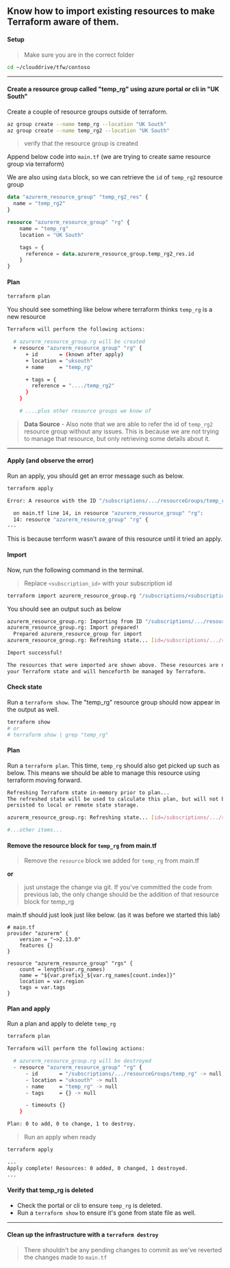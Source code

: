 ## Know how to import existing resources to make Terraform aware of them.

#### Setup

> Make sure you are in the correct folder

```bash
cd ~/clouddrive/tfw/contoso
```

---

#### Create a resource group called "temp_rg" using azure portal or cli in "UK South" 

Create a couple of resource groups outside of terraform.
 
```bash
az group create --name temp_rg --location "UK South"
az group create --name temp_rg2 --location "UK South"

```

> verify that the resource group is created

Append below code into `main.tf` (we are trying to create same resource group via terraform)

We are also using `data` block, so we can retrieve the `id` of `temp_rg2` resource group

```terraform
data "azurerm_resource_group" "temp_rg2_res" {
  name = "temp_rg2"
}

resource "azurerm_resource_group" "rg" {
    name = "temp_rg"
    location = "UK South"

    tags = {
      reference = data.azurerm_resource_group.temp_rg2_res.id
    }
}
```

#### Plan

```bash
terraform plan
```

You should see something like below where terraform thinks `temp_rg` is a new resource

```bash
Terraform will perform the following actions:

  # azurerm_resource_group.rg will be created
  + resource "azurerm_resource_group" "rg" {
      + id       = (known after apply)
      + location = "uksouth"
      + name     = "temp_rg"

      + tags = {
        reference = "..../temp_rg2"
      }
    }

    # ....plus other resource groups we know of
```

> **Data Source** - Also note that we are able to refer the id of `temp_rg2` resource group without any issues. This is because we are not trying to manage that resource, but only retrieving some details about it.

----

#### Apply (and observe the error)

Run an apply, you should get an error message such as below.

```bash
terraform apply

Error: A resource with the ID "/subscriptions/.../resourceGroups/temp_rg" already exists - to be managed via Terraform this resource needs to be imported into the State. Please see the resource documentation for "azurerm_resource_group" for more information.

  on main.tf line 14, in resource "azurerm_resource_group" "rg":
  14: resource "azurerm_resource_group" "rg" {
---
```

This is because terrform wasn't aware of this resource until it tried an apply. 

#### Import

Now, run the following command in the terminal. 

> Replace `<subscription_id>` with your subscription id
```bash
terraform import azurerm_resource_group.rg "/subscriptions/<subscription_id>/resourceGroups/temp_rg"
```

You should see an output such as below

```bash
azurerm_resource_group.rg: Importing from ID "/subscriptions/.../resourceGroups/temp_rg"...
azurerm_resource_group.rg: Import prepared!
  Prepared azurerm_resource_group for import
azurerm_resource_group.rg: Refreshing state... [id=/subscriptions/.../resourceGroups/temp_rg]

Import successful!

The resources that were imported are shown above. These resources are now in
your Terraform state and will henceforth be managed by Terraform.
```

#### Check state

Run a `terraform show`. The "temp_rg" resource group should now appear in the output as well.

```bash
terraform show
# or
# terraform show | grep "temp_rg"
```

#### Plan
Run a `terraform plan`. This time, `temp_rg` should also get picked up such as below. This means we should be able to manage this resource using terraform moving forward.

```bash
Refreshing Terraform state in-memory prior to plan...
The refreshed state will be used to calculate this plan, but will not be
persisted to local or remote state storage.

azurerm_resource_group.rg: Refreshing state... [id=/subscriptions/.../resourceGroups/temp_rg]

#...other items...
```

#### Remove the resource block for `temp_rg` from main.tf

>Remove the `resource` block we added for `temp_rg` from main.tf

**or**

>just unstage the change via git. If you've committed the code from previous lab, the only change should be the addition of that resource block for temp_rg

main.tf should just look just like below. (as it was before we started this lab)
```
# main.tf
provider "azurerm" {
    version = "~>2.13.0"
    features {}    
}

resource "azurerm_resource_group" "rgs" {  
    count = length(var.rg_names)
    name = "${var.prefix}_${var.rg_names[count.index]}"
    location = var.region
    tags = var.tags
}
```

#### Plan and apply

Run a plan and apply to delete `temp_rg`

```bash
terraform plan

Terraform will perform the following actions:

  # azurerm_resource_group.rg will be destroyed
  - resource "azurerm_resource_group" "rg" {
      - id       = "/subscriptions/.../resourceGroups/temp_rg" -> null
      - location = "uksouth" -> null
      - name     = "temp_rg" -> null
      - tags     = {} -> null

      - timeouts {}
    }

Plan: 0 to add, 0 to change, 1 to destroy.
```
> Run an apply when ready
```bash
terraform apply

...
Apply complete! Resources: 0 added, 0 changed, 1 destroyed.
...
```

#### Verify that temp_rg is deleted

* Check the portal or cli to ensure `temp_rg` is deleted. 
* Run a `terraform show` to ensure it's gone from state file as well.

---

#### Clean up the infrastructure with a `terraform destroy`

> There shouldn't be any pending changes to commit as we've reverted the changes made to `main.tf`







